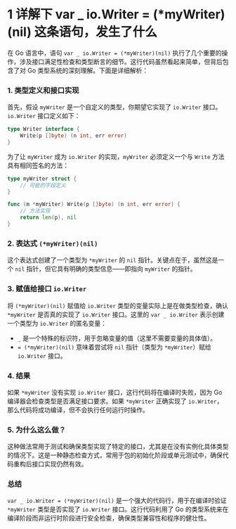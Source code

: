 # 1 详解下 var \_ io.Writer = (\*myWriter)(nil) 这条语句，发生了什么

在 Go 语言中，语句 `var _ io.Writer = (*myWriter)(nil)` 执行了几个重要的操作，涉及接口满足性检查和类型断言的细节。这行代码虽然看起来简单，但背后包含了对 Go 类型系统的深刻理解。下面是详细解析：

### 1. 类型定义和接口实现

首先，假设 `myWriter` 是一个自定义的类型，你期望它实现了 `io.Writer` 接口。`io.Writer` 接口定义如下：

```go
type Writer interface {
    Write(p []byte) (n int, err error)
}
```

为了让 `myWriter` 成为 `io.Writer` 的实现，`myWriter` 必须定义一个与 `Write` 方法具有相同签名的方法：

```go
type myWriter struct {
    // 可能的字段定义
}

func (m *myWriter) Write(p []byte) (n int, err error) {
    // 方法实现
    return len(p), nil
}
```

### 2. 表达式 `(*myWriter)(nil)`

这个表达式创建了一个类型为 `*myWriter` 的 `nil` 指针。关键点在于，虽然这是一个 `nil` 指针，但它具有明确的类型信息——即指向 `myWriter` 的指针。

### 3. 赋值给接口 `io.Writer`

将 `(*myWriter)(nil)` 赋值给 `io.Writer` 类型的变量实际上是在做类型检查，确认 `*myWriter` 是否真的实现了 `io.Writer` 接口。这里的 `var _ io.Writer` 表示创建一个类型为 `io.Writer` 的匿名变量：

-   `_` 是一个特殊的标识符，用于忽略变量的值（这里不需要变量的具体值）。
-   `= (*myWriter)(nil)` 意味着尝试将 `nil` 指针（类型为 `*myWriter`）赋给 `io.Writer` 接口。

### 4. 结果

如果 `*myWriter` 没有实现 `io.Writer` 接口，这行代码将在编译时失败，因为 Go 编译器会检查类型是否满足接口要求。如果 `*myWriter` 正确实现了 `io.Writer`，那么代码将成功编译，但不会执行任何运行时操作。

### 5. 为什么这么做？

这种做法常用于测试和确保类型实现了特定的接口，尤其是在没有实例化具体类型的情况下。这是一种静态检查方式，常用于包的初始化阶段或单元测试中，确保代码重构后接口实现仍然有效。

### 总结

`var _ io.Writer = (*myWriter)(nil)` 是一个强大的代码行，用于在编译时验证 `*myWriter` 类型是否实现了 `io.Writer` 接口。这行代码利用了 Go 的类型系统来在编译阶段而非运行时阶段进行安全检查，确保类型兼容性和程序的健壮性。

